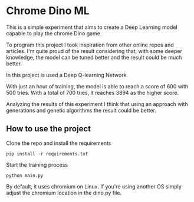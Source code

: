 # Chrome Dino ML

This is a simple experiment that aims to create a Deep Learning model capable to play the chrome Dino game.

To program this project I took inspiration from other online repos and articles.
I'm quite proud of the result considering that, with some deeper knowledge, the model can be tuned better and the result could be much better.

In this project is used a Deep Q-learning Network.

With just an hour of training, the model is able to reach a score of 600 with 500 tries.
With a total of 700 tries, it reaches 3894 as the higher score.

Analyzing the results of this experiment I think that using an approach with generations and genetic algorithms the result could be better.


## How to use the project
Clone the repo and install the requirements

```
pip install -r requirements.txt
```

Start the training process
```
python main.py
```
By default, it uses chromium on Linux. If you're using another OS simply adjust the chromium location in the dino.py file.

